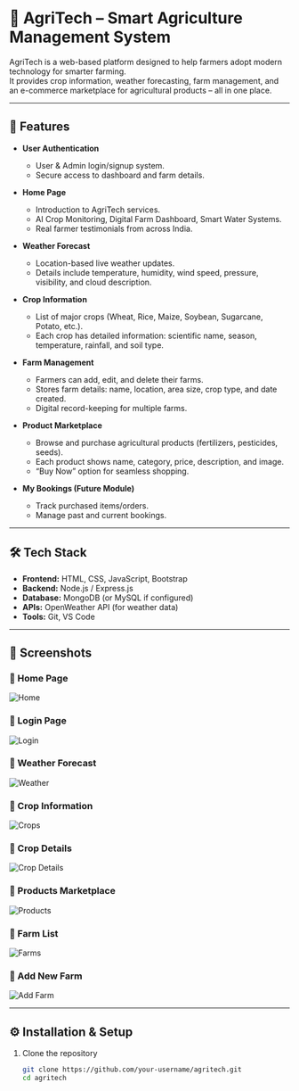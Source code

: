 # 🌱 AgriTech – Smart Agriculture Management System

AgriTech is a web-based platform designed to help farmers adopt modern technology for smarter farming.  
It provides crop information, weather forecasting, farm management, and an e-commerce marketplace for agricultural products – all in one place.

---

## 🚀 Features

- **User Authentication**  
  - User & Admin login/signup system.  
  - Secure access to dashboard and farm details.

- **Home Page**  
  - Introduction to AgriTech services.  
  - AI Crop Monitoring, Digital Farm Dashboard, Smart Water Systems.  
  - Real farmer testimonials from across India.

- **Weather Forecast**  
  - Location-based live weather updates.  
  - Details include temperature, humidity, wind speed, pressure, visibility, and cloud description.

- **Crop Information**  
  - List of major crops (Wheat, Rice, Maize, Soybean, Sugarcane, Potato, etc.).  
  - Each crop has detailed information: scientific name, season, temperature, rainfall, and soil type.

- **Farm Management**  
  - Farmers can add, edit, and delete their farms.  
  - Stores farm details: name, location, area size, crop type, and date created.  
  - Digital record-keeping for multiple farms.

- **Product Marketplace**  
  - Browse and purchase agricultural products (fertilizers, pesticides, seeds).  
  - Each product shows name, category, price, description, and image.  
  - “Buy Now” option for seamless shopping.

- **My Bookings (Future Module)**  
  - Track purchased items/orders.  
  - Manage past and current bookings.

---

## 🛠️ Tech Stack

- **Frontend:** HTML, CSS, JavaScript, Bootstrap  
- **Backend:** Node.js / Express.js  
- **Database:** MongoDB (or MySQL if configured)  
- **APIs:** OpenWeather API (for weather data)  
- **Tools:** Git, VS Code

---

## 📸 Screenshots

### 🔹 Home Page
![Home](./screenshots/1.png)

### 🔹 Login Page
![Login](./screenshots/3.png)

### 🔹 Weather Forecast
![Weather](./screenshots/5.png)

### 🔹 Crop Information
![Crops](./screenshots/6.png)

### 🔹 Crop Details
![Crop Details](./screenshots/7.png)

### 🔹 Products Marketplace
![Products](./screenshots/8.png)

### 🔹 Farm List
![Farms](./screenshots/9.png)

### 🔹 Add New Farm
![Add Farm](./screenshots/10.png)

---

## ⚙️ Installation & Setup

1. Clone the repository  
   ```bash
   git clone https://github.com/your-username/agritech.git
   cd agritech
